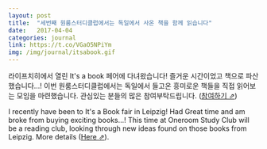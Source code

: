 ```yaml
---
layout: post
title:  "세번째 원룸스터디클럽에서는 독일에서 사온 책을 함께 읽습니다"
date:   2017-04-04
categories: journal
link: https://t.co/VGaO5NPiYm
img: /img/journal/itsabook.gif
---
```

라이프치히에서 열린 It's a book 페어에 다녀왔습니다! 즐거운 시간이었고 책으로 파산했습니다...! 이번 원룸스터디클럽에서는 독일에서 들고온 흥미로운 책들을 직접 읽어보는 모임을 마련했습니다. 관심있는 분들의 많은 참여부탁드립니다. ([참여하기 &neArr;](https://t.co/VGaO5NPiYm))

I recently have been to It's a Book fair in Leipzig! Had Great time and am broke from buying exciting books...! This time at Oneroom Study Club will be a reading club, looking through new ideas found on those books from Leipzig. More details ([Here &neArr;](https://goo.gl/TX2X5Q)).